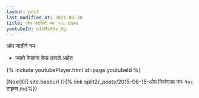 ```yaml
---
layout: post
last_modified_at: 2021-03-30
title: ओम नंदकिणे नमः १०८ टाइम्स
youtubeId: o1UMsXdv_Ug
---
```

 
 
 ओम जातीने नमः  
 
 -  ज्याने केसांना केस लावले आहेत 
 
  
 
  
 
 
 
 
 
 


{% include youtubePlayer.html id=page.youtubeId %}
 
[Next]({{ site.baseurl }}{% link  split2/_posts/2015-06-15-ओम निर्वाणाया नमः १०८ टाइम्स.md%})
 
